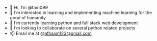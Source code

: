 - 👋 Hi, I’m @fam099
- 👀 I’m interested in learning and implementing machine learning for the good of humanity
- 🌱 I’m currently learning python and full stack web development
- 💞️ I’m looking to collaborate on several python related projects
- 📫 Email me at @afhaam123@gmail.com

<!---
fam099/fam099 is a ✨ special ✨ repository because its `README.md` (this file) appears on your GitHub profile.
You can click the Preview link to take a look at your changes.
--->
